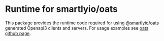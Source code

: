 # Runtime for smartlyio/oats

This package provides the runtime code required for using [@smartlyio/oats](https://www.npmjs.com/package/@smartlyio/oats) generated Openapi3 clients and servers. For usage examples see [oats github page](https://github.com/smartlyio/oats).

